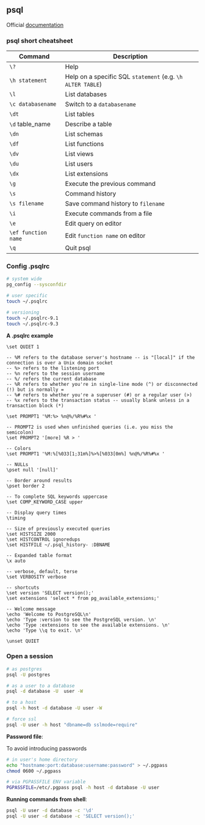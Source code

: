 ## psql

Official [documentation](https://www.postgresql.org/docs/10/app-psql.html)

### psql short cheatsheet

| Command | Description |
| - | - |
| `\?` | Help |
| `\h statement` | Help on a specific SQL `statement` (e.g. `\h ALTER TABLE`) |
| `\l` | List databases |
| `\c databasename`| Switch to a `databasename` |
| `\dt` | List tables |
| `\d` table_name | Describe a table |
| `\dn` | List schemas |
| `\df` | List functions |
| `\dv` | List views |
| `\du` | List users |
| `\dx` | List extensions |
| `\g` | Execute the previous command |
| `\s` | Command history |
| `\s filename` | Save command history to `filename` |
| `\i` | Execute commands from a file |
| `\e` | Edit query on editor |
| `\ef function name` | Edit `function name` on editor |
| `\q` | Quit psql |

### Config .psqlrc

```bash
# system wide
pg_config --sysconfdir
```

```bash
# user specific
touch ~/.psqlrc
```

```bash
# versioning
touch ~/.psqlrc-9.1
touch ~/.psqlrc-9.3
```

**A .psqlrc example**

```
\set QUIET 1

-- %M refers to the database server's hostname -- is "[local]" if the connection is over a Unix domain socket
-- %> refers to the listening port
-- %n refers to the session username
-- %/ refers the current database
-- %R refers to whether you're in single-line mode (^) or disconnected (!) but is normally =
-- %# refers to whether you're a superuser (#) or a regular user (>)
-- %x refers to the transaction status -- usually blank unless in a transaction block (*)

\set PROMPT1 '%M:%> %n@%/%R%#%x '

-- PROMPT2 is used when unfinished queries (i.e. you miss the semicolon)
\set PROMPT2 '[more] %R > '

-- Colors
\set PROMPT1 '%M:%[%033[1;31m%]%>%[%033[0m%] %n@%/%R%#%x '

-- NULLs
\pset null '[null]'

-- Border around results
\pset border 2

-- To complete SQL keywords uppercase
\set COMP_KEYWORD_CASE upper

-- Display query times
\timing

-- Size of previously executed queries
\set HISTSIZE 2000
\set HISTCONTROL ignoredups
\set HISTFILE ~/.psql_history- :DBNAME

-- Expanded table format
\x auto

-- verbose, default, terse
\set VERBOSITY verbose

-- shortcuts
\set version 'SELECT version();'
\set extensions 'select * from pg_available_extensions;'

-- Welcome message
\echo 'Welcome to PostgreSQL\n'
\echo 'Type :version to see the PostgreSQL version. \n'
\echo 'Type :extensions to see the available extensions. \n'
\echo 'Type \\q to exit. \n'

\unset QUIET
```

### Open a session

```bash
# as postgres
psql -U postgres
```

```bash
# as a user to a database
psql -d database -U  user -W
```

```bash
# to a host
psql -h host -d database -U user -W
```

```bash
# force ssl
psql -U user -h host "dbname=db sslmode=require"
```

**Password file**:

To avoid introducing passwords

```bash
# in user's home directory
echo "hostname:port:database:username:password" > ~/.pgpass
chmod 0600 ~/.pgpass
```

```bash
# via PGPASSFILE ENV variable
PGPASSFILE=/etc/.pgpass psql -h host -d database -U user
```

**Running commands from shell**:

```bash
psql -U user -d database -c '\d'
psql -U user -d database -c 'SELECT version();'
```